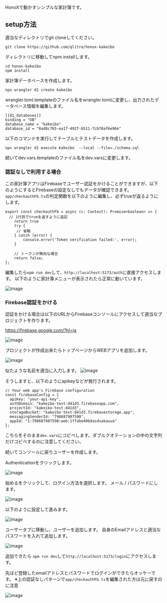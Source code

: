 HonoXで動かすシンプルな家計簿です。

## setup方法

適当なディレクトリでgit cloneしてください。

```
git clone https://github.com/qlitre/honox-kakeibo
```

ディレクトリに移動してnpm installします。

```
cd honox-kakeibo
npm install
```

家計簿データベースを作成します。
```
npx wrangler d1 create kakeibo
```

wrangler.toml.templateのファイル名をwrangler.tomlに変更し、出力されたデータベース情報を編集します。

```
[[d1_databases]]
binding = "DB"
database_name = "kakeibo"
database_id = "8ad8c765-ea17-492f-b511-7cb76af6e96e"
```

以下のコマンドを実行してテーブルとテストデータを作成します。
```
npx wrangler d1 execute kakeibo  --local --file=./schema.sql
```

続いてdev.vars.templateのファイル名をdev.varsに変更します。

### 認証なしで利用する場合
この家計簿アプリはFirebaseでユーザー認証をかけることができますが、以下のようにするとFirebaseの設定なしでもデータが確認できます。
`app/checkauthFb.ts`の判定関数を以下のように編集し、必ずtrueが返るようにします。

```
export const checkauthFb = async (c: Context): Promise<boolean> => {
　// 1行目でtrueを返すように追記
    return true
    try {
　　　// 省略
    } catch (error) {
        console.error('Token verification failed:', error);
    }

    // トークンが無効な場合
    return false;
};
```

編集したら`npm run dev`して、`http://localhost:5173/auth`に直接アクセスします。
以下のように家計簿メニューが表示されたら正常に動いています。

![image](https://github.com/user-attachments/assets/747e022e-6279-4dc2-9171-d5c74d323763)

### Firebase認証をかける
認証をかける場合は以下のURLからFirebaseコンソールにアクセスして適当なプロジェクトを作ります。

https://firebase.google.com/?hl=ja

![image](https://github.com/user-attachments/assets/9ff1a805-2f1f-4636-b3c1-d2e6951dfbbe)

プロジェクトが作成出来たらトップページからWEBアプリを追加します。

![image](https://github.com/user-attachments/assets/d2cab38a-9197-49a5-90b7-ece37b0eebec)

似たような名前を適当に入力します。
![image](https://github.com/user-attachments/assets/1ad02b66-ac0f-48a5-a0cf-16f2e5af223e)

そうしますと、以下のようにapikeyなどが発行されます。

```
// Your web app's Firebase configuration
const firebaseConfig = {
  apiKey: "your-api-key",
  authDomain: "kakeibo-test-d41d3.firebaseapp.com",
  projectId: "kakeibo-test-d41d3",
  storageBucket: "kakeibo-test-d41d3.firebasestorage.app",
  messagingSenderId: "798687987590",
  appId: "1:798687987590:web:1ffabe40bdasdsakauua"
};
```

こちらをそのまま`dev.vars`にコピペします。ダブルクオテーションの中の文字列だけコピペするのに注意してください。

続いてコンソールに戻りユーザーを作成します。

Authenticationをクリックします。

![image](https://github.com/user-attachments/assets/a062054f-49d9-4343-8ff0-d64a13c837dc)

始めるをクリックして、ログイン方法を選択します。
メール / パスワードにします。

![image](https://github.com/user-attachments/assets/76730f57-1d07-4264-918b-1d2bfceb9efc)

以下のように設定して進みます。

![image](https://github.com/user-attachments/assets/28b86c0f-ffeb-4fc2-8750-0cc42a5649b0)

ユーザータブに移動し、ユーザーを追加します。
自身のEmailアドレスと適当なパスワードを入れて追加します。

![image](https://github.com/user-attachments/assets/09cfeff0-48bc-44fd-b375-2957fa29f18a)

追加できたら `npm run dev`して`http://localhost:5173/login`にアクセスします。

先ほど登録したemailアドレスとパスワードでログインができたらオッケーです。
※上の認証なしパターンで`app/checkauthFb.ts`を編集された方は元に戻すのに注意

![image](https://github.com/user-attachments/assets/73b8d8a2-21e0-421d-a886-1be598123335)
